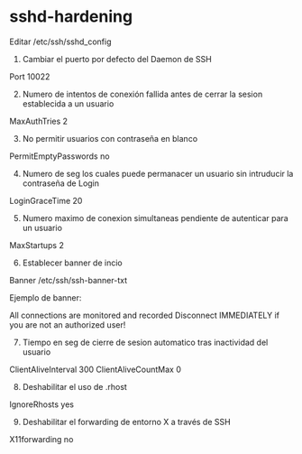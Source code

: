 # sshd-hardening

Editar /etc/ssh/sshd_config

1) Cambiar el puerto por defecto del Daemon de SSH

Port 10022

2. Numero de intentos de conexión fallida antes de cerrar la sesion establecida a un usuario

MaxAuthTries 2

3. No permitir usuarios con contraseña en blanco

PermitEmptyPasswords no

4. Numero de seg los cuales puede permanacer un usuario sin intruducir la contraseña de Login

LoginGraceTime 20

5. Numero maximo de conexion simultaneas pendiente de autenticar para un usuario

MaxStartups 2

6. Establecer banner de incio 

Banner /etc/ssh/ssh-banner-txt

Ejemplo de banner:

All connections are monitored and recorded
Disconnect IMMEDIATELY if you are not an authorized user!

7. Tiempo en seg de cierre de sesion automatico tras inactividad del usuario

ClientAliveInterval 300
ClientAliveCountMax 0

8. Deshabilitar el uso de .rhost

IgnoreRhosts yes

9. Deshabilitar el forwarding de entorno X a través de SSH

X11forwarding no

